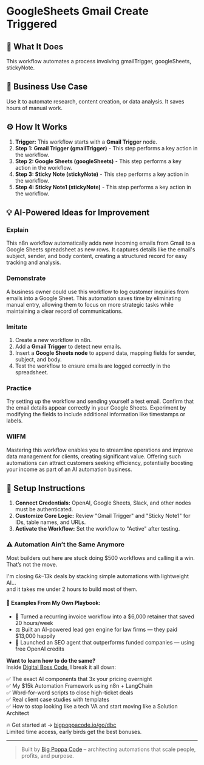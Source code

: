 # GoogleSheets Gmail Create Triggered

## 🚀 What It Does
This workflow automates a process involving gmailTrigger, googleSheets, stickyNote.

## 💼 Business Use Case
Use it to automate research, content creation, or data analysis. It saves hours of manual work.

## ⚙️ How It Works
1.  **Trigger:** This workflow starts with a **Gmail Trigger** node.
2. **Step 1: Gmail Trigger (gmailTrigger)** - This step performs a key action in the workflow.
3. **Step 2: Google Sheets (googleSheets)** - This step performs a key action in the workflow.
4. **Step 3: Sticky Note (stickyNote)** - This step performs a key action in the workflow.
5. **Step 4: Sticky Note1 (stickyNote)** - This step performs a key action in the workflow.

## 💡 AI-Powered Ideas for Improvement
### Explain
This n8n workflow automatically adds new incoming emails from Gmail to a Google Sheets spreadsheet as new rows. It captures details like the email's subject, sender, and body content, creating a structured record for easy tracking and analysis.

### Demonstrate
A business owner could use this workflow to log customer inquiries from emails into a Google Sheet. This automation saves time by eliminating manual entry, allowing them to focus on more strategic tasks while maintaining a clear record of communications.

### Imitate
1. Create a new workflow in n8n.
2. Add a **Gmail Trigger** to detect new emails.
3. Insert a **Google Sheets node** to append data, mapping fields for sender, subject, and body.
4. Test the workflow to ensure emails are logged correctly in the spreadsheet.

### Practice
Try setting up the workflow and sending yourself a test email. Confirm that the email details appear correctly in your Google Sheets. Experiment by modifying the fields to include additional information like timestamps or labels.

### WIIFM
Mastering this workflow enables you to streamline operations and improve data management for clients, creating significant value. Offering such automations can attract customers seeking efficiency, potentially boosting your income as part of an AI automation business.

## 🔧 Setup Instructions
1. **Connect Credentials:** OpenAI, Google Sheets, Slack, and other nodes must be authenticated.
2. **Customize Core Logic:** Review "Gmail Trigger" and "Sticky Note1" for IDs, table names, and URLs.
3. **Activate the Workflow:** Set the workflow to "Active" after testing.

### ⚠️ Automation Ain’t the Same Anymore

Most builders out here are stuck doing $500 workflows and calling it a win.  
That’s not the move.  

I'm closing $6k–$13k deals by stacking simple automations with lightweight AI...  
and it takes me under 2 hours to build most of them.

#### 🧠 Examples From My Own Playbook:
- 🔁 Turned a recurring invoice workflow into a $6,000 retainer that saved 20 hours/week  
- ⚖️ Built an AI-powered lead gen engine for law firms — they paid $13,000 happily  
- 🚀 Launched an SEO agent that outperforms funded companies — using free OpenAI credits  

**Want to learn how to do the same?**  
Inside [Digital Boss Code](https://bigpoppacode.io/go/dbc), I break it all down:

✅ The exact AI components that 3x your pricing overnight  
✅ My $15k Automation Framework using n8n + LangChain  
✅ Word-for-word scripts to close high-ticket deals  
✅ Real client case studies with templates  
✅ How to stop looking like a tech VA and start moving like a Solution Architect  

🔥 Get started at → [bigpoppacode.io/go/dbc](https://bigpoppacode.io/go/dbc)  
Limited time access, early birds get the best bonuses.

---
> Built by [Big Poppa Code](https://bigpoppacode.io) – architecting automations that scale people, profits, and purpose.
